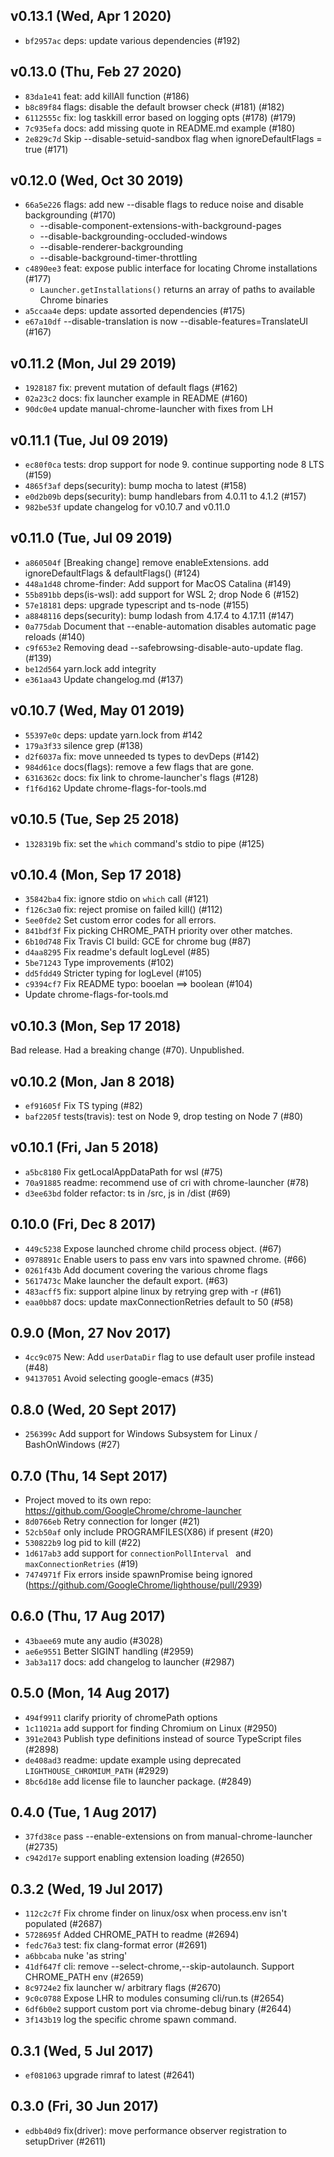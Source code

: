 ## v0.13.1 (Wed, Apr 1 2020)
* `bf2957ac` deps: update various dependencies (#192)

## v0.13.0 (Thu, Feb 27 2020)
* `83da1e41` feat: add killAll function (#186)
* `b8c89f84` flags: disable the default browser check (#181) (#182)
* `6112555c` fix: log taskkill error based on logging opts (#178) (#179)
* `7c935efa` docs: add missing quote in README.md example  (#180)
* `2e829c7d` Skip --disable-setuid-sandbox flag when ignoreDefaultFlags = true (#171)

## v0.12.0 (Wed, Oct 30 2019)
* `66a5e226` flags: add new --disable flags to reduce noise and disable backgrounding (#170)
  - --disable-component-extensions-with-background-pages
  - --disable-backgrounding-occluded-windows
  - --disable-renderer-backgrounding
  - --disable-background-timer-throttling
* `c4890ee3` feat: expose public interface for locating Chrome installations (#177)
  - `Launcher.getInstallations()` returns an array of paths to available Chrome binaries
* `a5ccaa4e` deps: update assorted dependencies (#175)
* `e67a10df` --disable-translation is now --disable-features=TranslateUI (#167)

## v0.11.2 (Mon, Jul 29 2019)
* `1928187` fix: prevent mutation of default flags (#162)
* `02a23c2` docs: fix launcher example in README (#160)
* `90dc0e4` update manual-chrome-launcher with fixes from LH

## v0.11.1 (Tue, Jul 09 2019)
* `ec80f0ca` tests: drop support for node 9. continue supporting node 8 LTS (#159)
* `4865f3af` deps(security): bump mocha to latest (#158)
* `e0d2b09b` deps(security): bump handlebars from 4.0.11 to 4.1.2 (#157)
* `982be53f` update changelog for v0.10.7 and v0.11.0

## v0.11.0 (Tue, Jul 09 2019)
* `a860504f` [Breaking change] remove enableExtensions. add ignoreDefaultFlags & defaultFlags() (#124)
* `448a1d48` chrome-finder: Add support for MacOS Catalina (#149)
* `55b891bb` deps(is-wsl): add support for WSL 2; drop Node 6 (#152)
* `57e18181` deps: upgrade typescript and ts-node (#155)
* `a8848116` deps(security): bump lodash from 4.17.4 to 4.17.11 (#147)
* `0a775dab` Document that --enable-automation disables automatic page reloads (#140)
* `c9f653e2` Removing dead --safebrowsing-disable-auto-update flag. (#139)
* `be12d564` yarn.lock add integrity
* `e361aa43` Update changelog.md (#137)

## v0.10.7 (Wed, May 01 2019)
* `55397e0c` deps: update yarn.lock from #142
* `179a3f33` silence grep (#138)
* `d2f6037a` fix: move unneeded ts types to devDeps (#142)
* `984d61ce` docs(flags): remove a few flags that are gone.
* `6316362c` docs: fix link to chrome-launcher's flags (#128)
* `f1f6d162` Update chrome-flags-for-tools.md

## v0.10.5 (Tue, Sep 25 2018)
* `1328319b` fix: set the `which` command's stdio to pipe (#125)

## v0.10.4 (Mon, Sep 17 2018)
* `35842ba4` fix: ignore stdio on `which` call (#121)
* `f126c3a0` fix: reject promise on failed kill() (#112)
* `5ee0fde2` Set custom error codes for all errors.
* `841bdf3f` Fix picking CHROME_PATH priority over other matches.
* `6b10d748` Fix Travis CI build: GCE for chrome bug (#87)
* `d4aa8295` Fix readme's default logLevel (#85)
* `5be71243` Type improvements (#102)
* `dd5fdd49` Stricter typing for logLevel (#105)
* `c9394cf7` Fix README typo: booelan ==> boolean (#104)
* Update chrome-flags-for-tools.md

## v0.10.3 (Mon, Sep 17 2018)
Bad release. Had a breaking change (#70). Unpublished.

## v0.10.2 (Mon, Jan 8 2018)
* `ef91605f` Fix TS typing (#82)
* `baf2205f` tests(travis): test on Node 9, drop testing on Node 7 (#80)

## v0.10.1 (Fri, Jan 5 2018)
* `a5bc8180` Fix getLocalAppDataPath for wsl (#75)
* `70a91885` readme: recommend use of cri with chrome-launcher (#78)
* `d3ee63bd` folder refactor: ts in /src, js in /dist (#69)

## 0.10.0 (Fri, Dec 8 2017)
* `449c5238` Expose launched chrome child process object. (#67)
* `0978891c` Enable users to pass env vars into spawned chrome. (#66)
* `0261f43b` Add document covering the various chrome flags
* `5617473c` Make launcher the default export. (#63)
* `483acff5` fix: support alpine linux by retrying grep with -r  (#61)
* `eaa0bb87` docs: update maxConnectionRetries default to 50 (#58)

## 0.9.0 (Mon, 27 Nov 2017)
* `4cc9c075` New: Add `userDataDir` flag to use default user profile instead (#48)
* `94137051` Avoid selecting google-emacs (#35)

## 0.8.0 (Wed, 20 Sept 2017)
* `256399c` Add support for Windows Subsystem for Linux / BashOnWindows (#27)

## 0.7.0 (Thu, 14 Sept 2017)
* Project moved to its own repo: https://github.com/GoogleChrome/chrome-launcher
* `8d0766eb` Retry connection for longer (#21)
* `52cb50af` only include PROGRAMFILES(X86) if present (#20)
* `530822b9` log pid to kill (#22)
* `1d617ab3` add support for `connectionPollInterval ` and `maxConnectionRetries` (#19)
* `7474971f` Fix errors inside spawnPromise being ignored (https://github.com/GoogleChrome/lighthouse/pull/2939)

## 0.6.0 (Thu, 17 Aug 2017)
* `43baee69` mute any audio (#3028)
* `ae6e9551` Better SIGINT handling (#2959)
* `3ab3a117` docs: add changelog to launcher (#2987)

## 0.5.0 (Mon, 14 Aug 2017)
* `494f9911` clarify priority of chromePath options
* `1c11021a` add support for finding Chromium on Linux (#2950)
* `391e2043` Publish type definitions instead of source TypeScript files (#2898)
* `de408ad3` readme: update example using deprecated `LIGHTHOUSE_CHROMIUM_PATH` (#2929)
* `8bc6d18e` add license file to launcher package. (#2849)

## 0.4.0 (Tue, 1 Aug 2017)
* `37fd38ce` pass --enable-extensions on from manual-chrome-launcher (#2735)
* `c942d17e` support enabling extension loading (#2650)

## 0.3.2 (Wed, 19 Jul 2017)
* `112c2c7f` Fix chrome finder on linux/osx when process.env isn't populated (#2687)
* `5728695f` Added CHROME_PATH to readme (#2694)
* `fedc76a3` test: fix clang-format error (#2691)
* `a6bbcaba` nuke 'as string'
* `41df647f` cli: remove --select-chrome,--skip-autolaunch. Support CHROME_PATH env  (#2659)
* `8c9724e2` fix launcher w/ arbitrary flags (#2670)
* `9c0c0788` Expose LHR to modules consuming cli/run.ts (#2654)
* `6df6b0e2` support custom port via chrome-debug binary (#2644)
* `3f143b19` log the specific chrome spawn command.

## 0.3.1 (Wed, 5 Jul 2017)
* `ef081063` upgrade rimraf to latest (#2641)

## 0.3.0 (Fri, 30 Jun 2017)
* `edbb40d9` fix(driver): move performance observer registration to setupDriver (#2611)
